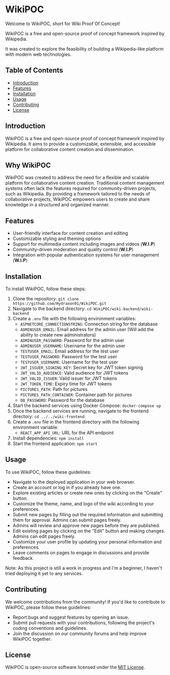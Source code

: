 # WikiPOC

Welcome to WikiPOC, short for Wiki Proof Of Concept! 

WikiPOC is a free and open-source proof of concept framework inspired by Wikipedia. 

It was created to explore the feasibility of building a Wikipedia-like platform with modern web technologies.

## Table of Contents

- [Introduction](#introduction)
- [Features](#features)
- [Installation](#installation)
- [Usage](#usage)
- [Contributing](#contributing)
- [License](#license)

## Introduction

WikiPOC is a free and open-source proof of concept framework inspired by Wikipedia. It aims to provide a customizable, extensible, and accessible platform for collaborative content creation and dissemination.

## Why WikiPOC

WikiPOC was created to address the need for a flexible and scalable platform for collaborative content creation. Traditional content management systems often lack the features required for community-driven projects, such as Wikipedia. By providing a framework tailored to the needs of collaborative projects, WikiPOC empowers users to create and share knowledge in a structured and organized manner.

## Features

- User-friendly interface for content creation and editing
- Customizable styling and theming options
- Support for multimedia content including images and videos (**W.I.P**)
- Community-driven moderation and quality control (**W.I.P**)
- Integration with popular authentication systems for user management (**W.I.P**)

## Installation

To install WikiPOC, follow these steps:

1. Clone the repository: `git clone https://github.com/Hydraxon91/WikiPOC.git`
2. Navigate to the backend directory: `cd WikiPOC/wiki-backend/wiki-backend`
3. Create a `.env` file with the following environment variables:
   - `ASPNETCORE_CONNECTIONSTRING`: Connection string for the database
   - `ADMINUSER_EMAIL`: Email address for the admin user (Will add the ability to create new administrators)
   - `ADMINUSER_PASSWORD`: Password for the admin user
   - `ADMINUSER_USERNAME`: Username for the admin user
   - `TESTUSER_EMAIL`: Email address for the test user
   - `TESTUSER_PASSWORD`: Password for the test user
   - `TESTUSER_USERNAME`: Username for the test user
   - `JWT_ISSUER_SIGNING_KEY`: Secret key for JWT token signing
   - `JWT_VALID_AUDIENCE`: Valid audience for JWT tokens
   - `JWT_VALID_ISSUER`: Valid issuer for JWT tokens
   - `JWT_TOKEN_TIME`: Expiry time for JWT tokens
   - `PICTURES_PATH`: Path for pictures
   - `PICTURES_PATH_CONTAINER`: Container path for pictures
   - `DB_PASSWORD`: Password for the database
4. Start the backend services using Docker Compose: `docker-compose up`
5. Once the backend services are running, navigate to the frontend directory: `cd ../../wiki-frontend`
6. Create a `.env` file in the frontend directory with the following environment variable:
   - `REACT_APP_API_URL`: URL for the API endpoint
7. Install dependencies: `npm install`
8. Start the frontend application: `npm start`



## Usage

To use WikiPOC, follow these guidelines:

- Navigate to the deployed application in your web browser.
- Create an account or log in if you already have one.
- Explore existing articles or create new ones by clicking on the "Create" button.
- Customize the theme, name, and logo of the wiki according to your preferences.
- Submit new pages by filling out the required information and submitting them for approval. Admins can submit pages freely.
- Admins will review and approve new pages before they are published.
- Edit existing pages by clicking on the "Edit" button and making changes. Admins can edit pages freely.
- Customize your user profile by updating your personal information and preferences.
- Leave comments on pages to engage in discussions and provide feedback.

Note: As this project is still a work in progress and I'm a beginner, I haven't tried deploying it yet to any services.



## Contributing

We welcome contributions from the community! If you'd like to contribute to WikiPOC, please follow these guidelines:

- Report bugs and suggest features by opening an issue.
- Submit pull requests with your contributions, following the project's coding conventions and guidelines.
- Join the discussion on our community forums and help improve WikiPOC together.

## License 
WikiPOC is open-source software licensed under the [MIT License](https://opensource.org/licenses/MIT).
